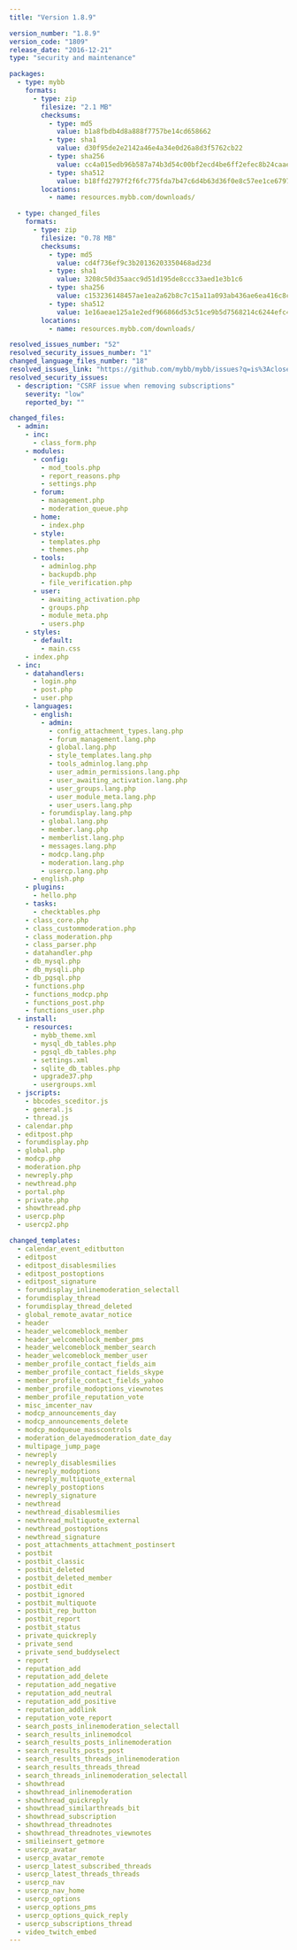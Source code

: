 ```yaml
---
title: "Version 1.8.9"

version_number: "1.8.9"
version_code: "1809"
release_date: "2016-12-21"
type: "security and maintenance"

packages:
  - type: mybb
    formats:
      - type: zip
        filesize: "2.1 MB"
        checksums:
          - type: md5
            value: b1a8fbdb4d8a888f7757be14cd658662
          - type: sha1
            value: d30f95de2e2142a46e4a34e0d26a8d3f5762cb22
          - type: sha256
            value: cc4a015edb96b587a74b3d54c00bf2ecd4be6ff2efec8b24caae90c538b42e89
          - type: sha512
            value: b18ffd2797f2f6fc775fda7b47c6d4b63d36f0e8c57ee1ce6797de8e600f741df2cc1bce713723b12d2374e723289641ab3a10248f5ba53672f5765bed836056
        locations:
          - name: resources.mybb.com/downloads/

  - type: changed_files
    formats:
      - type: zip
        filesize: "0.78 MB"
        checksums:
          - type: md5
            value: cd4f736ef9c3b20136203350468ad23d
          - type: sha1
            value: 3208c50d35aacc9d51d195de8ccc33aed1e3b1c6
          - type: sha256
            value: c153236148457ae1ea2a62b8c7c15a11a093ab436ae6ea416c8cf9ca2bf53687
          - type: sha512
            value: 1e16aeae125a1e2edf966866d53c51ce9b5d7568214c6244efc4976d4af16186e3f9f10f8eafbd5f5de3210a1fada6635fea7c97bb09afe3d1c9bf3e368bfa3d
        locations:
          - name: resources.mybb.com/downloads/

resolved_issues_number: "52"
resolved_security_issues_number: "1"
changed_language_files_number: "18"
resolved_issues_link: "https://github.com/mybb/mybb/issues?q=is%3Aclosed+milestone%3A1.8.9"
resolved_security_issues:
  - description: "CSRF issue when removing subscriptions"
    severity: "low"
    reported_by: ""

changed_files:
  - admin:
    - inc:
      - class_form.php
    - modules:
      - config:
        - mod_tools.php
        - report_reasons.php
        - settings.php
      - forum:
        - management.php
        - moderation_queue.php
      - home:
        - index.php
      - style:
        - templates.php
        - themes.php
      - tools:
        - adminlog.php
        - backupdb.php
        - file_verification.php
      - user:
        - awaiting_activation.php
        - groups.php
        - module_meta.php
        - users.php
    - styles:
      - default:
        - main.css
    - index.php
  - inc:
    - datahandlers:
      - login.php
      - post.php
      - user.php
    - languages:
      - english:
        - admin:
          - config_attachment_types.lang.php
          - forum_management.lang.php
          - global.lang.php
          - style_templates.lang.php
          - tools_adminlog.lang.php
          - user_admin_permissions.lang.php
          - user_awaiting_activation.lang.php
          - user_groups.lang.php
          - user_module_meta.lang.php
          - user_users.lang.php
        - forumdisplay.lang.php
        - global.lang.php
        - member.lang.php
        - memberlist.lang.php
        - messages.lang.php
        - modcp.lang.php
        - moderation.lang.php
        - usercp.lang.php
      - english.php
    - plugins:
      - hello.php
    - tasks:
      - checktables.php
    - class_core.php
    - class_custommoderation.php
    - class_moderation.php
    - class_parser.php
    - datahandler.php
    - db_mysql.php
    - db_mysqli.php
    - db_pgsql.php
    - functions.php
    - functions_modcp.php
    - functions_post.php
    - functions_user.php
  - install:
    - resources:
      - mybb_theme.xml
      - mysql_db_tables.php
      - pgsql_db_tables.php
      - settings.xml
      - sqlite_db_tables.php
      - upgrade37.php
      - usergroups.xml
  - jscripts:
    - bbcodes_sceditor.js
    - general.js
    - thread.js
  - calendar.php
  - editpost.php
  - forumdisplay.php
  - global.php
  - modcp.php
  - moderation.php
  - newreply.php
  - newthread.php
  - portal.php
  - private.php
  - showthread.php
  - usercp.php
  - usercp2.php

changed_templates:
  - calendar_event_editbutton
  - editpost
  - editpost_disablesmilies
  - editpost_postoptions
  - editpost_signature
  - forumdisplay_inlinemoderation_selectall
  - forumdisplay_thread
  - forumdisplay_thread_deleted
  - global_remote_avatar_notice
  - header
  - header_welcomeblock_member
  - header_welcomeblock_member_pms
  - header_welcomeblock_member_search
  - header_welcomeblock_member_user
  - member_profile_contact_fields_aim
  - member_profile_contact_fields_skype
  - member_profile_contact_fields_yahoo
  - member_profile_modoptions_viewnotes
  - member_profile_reputation_vote
  - misc_imcenter_nav
  - modcp_announcements_day
  - modcp_announcements_delete
  - modcp_modqueue_masscontrols
  - moderation_delayedmoderation_date_day
  - multipage_jump_page
  - newreply
  - newreply_disablesmilies
  - newreply_modoptions
  - newreply_multiquote_external
  - newreply_postoptions
  - newreply_signature
  - newthread
  - newthread_disablesmilies
  - newthread_multiquote_external
  - newthread_postoptions
  - newthread_signature
  - post_attachments_attachment_postinsert
  - postbit
  - postbit_classic
  - postbit_deleted
  - postbit_deleted_member
  - postbit_edit
  - postbit_ignored
  - postbit_multiquote
  - postbit_rep_button
  - postbit_report
  - postbit_status
  - private_quickreply
  - private_send
  - private_send_buddyselect
  - report
  - reputation_add
  - reputation_add_delete
  - reputation_add_negative
  - reputation_add_neutral
  - reputation_add_positive
  - reputation_addlink
  - reputation_vote_report
  - search_posts_inlinemoderation_selectall
  - search_results_inlinemodcol
  - search_results_posts_inlinemoderation
  - search_results_posts_post
  - search_results_threads_inlinemoderation
  - search_results_threads_thread
  - search_threads_inlinemoderation_selectall
  - showthread
  - showthread_inlinemoderation
  - showthread_quickreply
  - showthread_similarthreads_bit
  - showthread_subscription
  - showthread_threadnotes
  - showthread_threadnotes_viewnotes
  - smilieinsert_getmore
  - usercp_avatar
  - usercp_avatar_remote
  - usercp_latest_subscribed_threads
  - usercp_latest_threads_threads
  - usercp_nav
  - usercp_nav_home
  - usercp_options
  - usercp_options_pms
  - usercp_options_quick_reply
  - usercp_subscriptions_thread
  - video_twitch_embed
---
```

